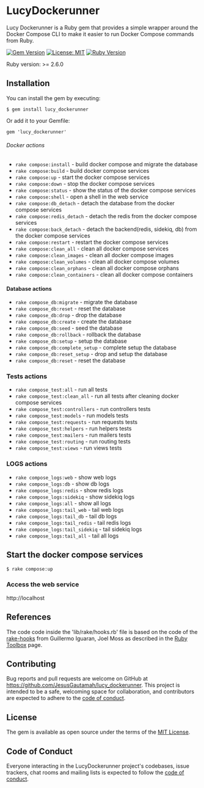 # LucyDockerunner

Lucy Dockerunner is a Ruby gem that provides a simple wrapper around the Docker Compose CLI to make it easier to run Docker Compose commands from Ruby.

[![Gem Version](https://badge.fury.io/rb/lucy_dockerunner.svg)](https://badge.fury.io/rb/lucy_dockerunner)
[![License: MIT](https://img.shields.io/badge/License-MIT-yellow.svg)](https://opensource.org/licenses/MIT)
[![Ruby Version](https://img.shields.io/badge/Ruby-2.6.0%2B-blue.svg)](https://www.ruby-lang.org/en/)

Ruby version: >= 2.6.0

## Installation

You can install the gem by executing:

    $ gem install lucy_dockerunner

Or add it to your Gemfile:

    gem 'lucy_dockerunner'

###### Docker actions
* `rake compose:install` - build docker compose and migrate the database
* `rake compose:build` - build docker compose services
* `rake compose:up` - start the docker compose services
* `rake compose:down` - stop the docker compose services
* `rake compose:status` - show the status of the docker compose services
* `rake compose:shell` - open a shell in the web service
* `rake compose:db_detach` - detach the database from the docker compose services
* `rake compose:redis_detach` - detach the redis from the docker compose services
* `rake compose:back_detach` - detach the backend(redis, sidekiq, db) from the docker compose services
* `rake compose:restart` - restart the docker compose services
* `rake compose:clean_all` - clean all docker compose services
* `rake compose:clean_images` - clean all docker compose images
* `rake compose:clean_volumes` - clean all docker compose volumes
* `rake compose:clean_orphans` - clean all docker compose orphans
* `rake compose:clean_containers` - clean all docker compose containers
#### Database actions
* `rake compose_db:migrate` - migrate the database
* `rake compose_db:reset` - reset the database
* `rake compose_db:drop` - drop the database
* `rake compose_db:create` - create the database
* `rake compose_db:seed` - seed the database
* `rake compose_db:rollback` - rollback the database
* `rake compose_db:setup` - setup the database
* `rake compose_db:complete_setup` - complete setup the database
* `rake compose_db:reset_setup` - drop and setup the database
* `rake compose_db:reset` - reset the database

### Tests actions
* `rake compose_test:all` - run all tests
* `rake compose_test:clean_all` - run all tests after cleaning docker compose services
* `rake compose_test:controllers` - run controllers tests
* `rake compose_test:models` - run models tests
* `rake compose_test:requests` - run requests tests
* `rake compose_test:helpers` - run helpers tests
* `rake compose_test:mailers` - run mailers tests
* `rake compose_test:routing` - run routing tests
* `rake compose_test:views` - run views tests

### LOGS actions
* `rake compose_logs:web` - show web logs
* `rake compose_logs:db` - show db logs
* `rake compose_logs:redis` - show redis logs
* `rake compose_logs:sidekiq` - show sidekiq logs
* `rake compose_logs:all` - show all logs
* `rake compose_logs:tail_web` - tail web logs
* `rake compose_logs:tail_db` - tail db logs
* `rake compose_logs:tail_redis` - tail redis logs
* `rake compose_logs:tail_sidekiq` - tail sidekiq logs
* `rake compose_logs:tail_all` - tail all logs

## Start the docker compose services
````bash
$ rake compose:up
````
### Access the web service
http://localhost


## References
The code code inside the 'lib/rake/hooks.rb' file is based on the code of the [rake-hooks](https://github.com/guillermo/rake-hooks) from Guillermo Iguaran, Joel Moss as described in the [Ruby Toolbox](https://www.ruby-toolbox.com/projects/rake-hooks) page.
## Contributing

Bug reports and pull requests are welcome on GitHub at https://github.com/JesusGautamah/lucy_dockerunner. This project is intended to be a safe, welcoming space for collaboration, and contributors are expected to adhere to the [code of conduct](https://github.com/JesusGautamah/lucy_dockerunner/blob/master/CODE_OF_CONDUCT.md).

## License

The gem is available as open source under the terms of the [MIT License](https://opensource.org/licenses/MIT).

## Code of Conduct

Everyone interacting in the LucyDockerunner project's codebases, issue trackers, chat rooms and mailing lists is expected to follow the [code of conduct](https://github.com/JesusGautamah/lucy_dockerunner/blob/master/CODE_OF_CONDUCT.md).
